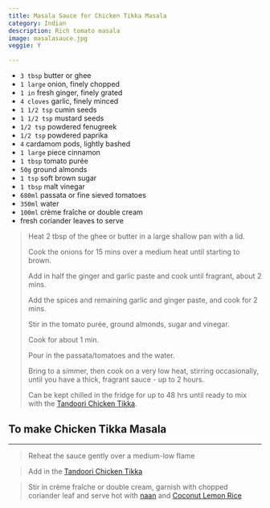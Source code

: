 ```yaml
---
title: Masala Sauce for Chicken Tikka Masala 
category: Indian
description: Rich tomato masala
image: masalasauce.jpg
veggie: Y

--- 
```


* `3 tbsp` butter or ghee
* `1 large`  onion, finely chopped
* `1 in` fresh ginger, finely grated
* `4 cloves` garlic, finely minced
* `1 1/2 tsp` cumin seeds
* `1 1/2 tsp` mustard seeds
* `1/2 tsp` powdered fenugreek
* `1/2 tsp` powdered paprika
* `4` cardamom pods, lightly bashed
* `1 large`  piece cinnamon
* `1 tbsp` tomato purée
* `50g` ground almonds
* `1 tsp` soft brown sugar
* `1 tbsp` malt vinegar
* `680ml` passata or fine sieved tomatoes
* `350ml` water
* `100ml` crème fraîche or double cream
* fresh coriander leaves to serve
 
> Heat 2 tbsp of the ghee or butter in a large shallow pan with a lid. 
>
> Cook the onions for 15 mins over a medium heat until starting to brown. 
> 
> Add in half the ginger and garlic paste and cook until fragrant, about 2 mins.
> 
> Add the spices and remaining garlic and ginger paste, and cook for 2 mins. 
>
> Stir in the tomato purée, ground almonds, sugar and vinegar. 
>
> Cook for about 1 min. 
>
> Pour in the passata/tomatoes and the water. 
>
> Bring to a simmer, then cook on a very low heat, stirring occasionally, until you have a thick, fragrant sauce - up to 2 hours. 
>
> Can be kept chilled in the fridge for up to 48 hrs until ready to mix with the [Tandoori Chicken Tikka](tandoori_chicken_tikka.html).

## To make Chicken Tikka Masala 

---

> Reheat the sauce gently over a medium-low flame

> Add in the [Tandoori Chicken Tikka](tandoori_chicken_tikka.html)

> Stir in crème fraîche or double cream, garnish with chopped coriander leaf and serve hot with [naan](naan_bread.html) and [Coconut Lemon Rice](coconut_lemon_rice.html)
